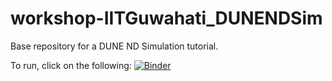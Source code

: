 # workshop-IITGuwahati_DUNENDSim
Base repository for a DUNE ND Simulation tutorial.

To run, click on the following: [![Binder](https://mybinder.org/badge_logo.svg)](https://mybinder.org/v2/gh/alexbooth92/tutorial-IITGuwahati_DUNENDSim.git/HEAD)
